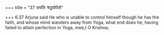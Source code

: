 +++
title = "37 अयतिः श्रद्धयोपेतो"

+++
6.37 Arjuna said He who is unable to control himself though he has the
faith, and whose mind wanders away from Yoga, what end does he, having
failed to attain perfection in Yoga, mee,t O Krishna;
